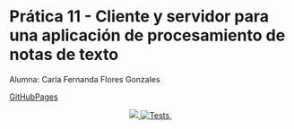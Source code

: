 # Prática 11 - Cliente y servidor para una aplicación de procesamiento de notas de texto

Alumna: Carla Fernanda Flores Gonzales

[GitHubPages]()

<p align= "center"> 
    <a href = 'https://github.com/ULL-ESIT-INF-DSI-2122/ull-esit-inf-dsi-21-22-prct11-async-sockets-alu0101278353/actions/workflows/coveralls.yml/badge.svg?branch=master'>
    <img src= 'https://github.com/ULL-ESIT-INF-DSI-2122/ull-esit-inf-dsi-21-22-prct11-async-sockets-alu0101278353/actions/workflows/coveralls.yml'> 
    </a>
    <a href = "https://github.com/ULL-ESIT-INF-DSI-2122/ull-esit-inf-dsi-21-22-prct11-async-sockets-alu0101278353/actions/workflows/node.js.yml/badge.svg?branch=master">
    <img alt="Tests" src='https://github.com/ULL-ESIT-INF-DSI-2122/ull-esit-inf-dsi-21-22-prct11-async-sockets-alu0101278353/actions/workflows/node.js.yml'>
    </a> 
    <a href="">
    <img src= "">
    </a>
</p>